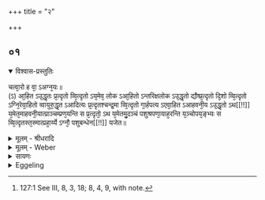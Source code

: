 +++
title = "२"

+++


## ०१


<details open><summary>विश्वास-प्रस्तुतिः</summary>

चत्वा᳘रो ह वा᳘ ऽअग्न᳘यः॥  
(ऽ) आ᳘हित ऽउ᳘द्धृतः प्र᳘त्दृतो व्वि᳘त्दृतो ऽय᳘मेव᳘ लोक ऽआ᳘हितो ऽन्तरिक्षलोक ऽउ᳘द्धृतो द्यौष्प्र᳘त्दृतो दि᳘शो व्वि᳘त्दृतो ऽग्नि᳘रेवा᳘हितो व्वायुरु᳘द्धृत ऽआदित्यः प्र᳘त्दृतश्चन्द्र᳘मा व्वि᳘त्दृतो गा᳘र्हपत्य ऽएवा᳘हित ऽआहवनी᳘य ऽउ᳘द्धृतो ऽथ[[!!]] य᳘मेत᳘माहवनी᳘यात्प्राञ्चम्प्रण᳘यन्ति स प्र᳘त्दृतो᳘ ऽथ य᳘मेतमु᳘दञ्चं पशुश्रपणा᳘याह᳘रन्ति य᳘ञ्चोपय᳘ङ्भ्यः स व्वि᳘त्दृतस्त᳘स्मात्प्रहा᳘र्य्ये ऽग्नौ᳘ पशुबन्धेन[[!!]] यजेत॥
</details>

<details><summary>मूलम् - श्रीधरादि</summary>

चत्वा᳘रो ह वा᳘ ऽअग्न᳘यः॥  
(ऽ) आ᳘हित ऽउ᳘द्धृतः प्र᳘त्दृतो व्वि᳘त्दृतो ऽय᳘मेव᳘ लोक ऽआ᳘हितो ऽन्तरिक्षलोक ऽउ᳘द्धृतो द्यौष्प्र᳘त्दृतो दि᳘शो व्वि᳘त्दृतो ऽग्नि᳘रेवा᳘हितो व्वायुरु᳘द्धृत ऽआदित्यः प्र᳘त्दृतश्चन्द्र᳘मा व्वि᳘त्दृतो गा᳘र्हपत्य ऽएवा᳘हित ऽआहवनी᳘य ऽउ᳘द्धृतो ऽथ[[!!]] य᳘मेत᳘माहवनी᳘यात्प्राञ्चम्प्रण᳘यन्ति स प्र᳘त्दृतो᳘ ऽथ य᳘मेतमु᳘दञ्चं पशुश्रपणा᳘याह᳘रन्ति य᳘ञ्चोपय᳘ङ्भ्यः स व्वि᳘त्दृतस्त᳘स्मात्प्रहा᳘र्य्ये ऽग्नौ᳘ पशुबन्धेन[[!!]] यजेत॥
</details>

<details><summary>मूलम् - Weber</summary>

चत्वा᳘रो ह वा᳘ अग्न᳘यः॥  
आ᳘हित उ᳘द्धृतः प्र᳘हृतो वि᳘हृतोऽय᳘मेव᳘ लोक आ᳘हितोऽन्तरिक्षलोक उ᳘द्धृतो द्यौष्प्र᳘हृतो दि᳘शो वि᳘हृतोऽग्नि᳘रेवा᳘हितो वायुरु᳘द्धृत आदित्यः प्र᳘हृतश्चन्द्र᳘मा वि᳘हृतो गा᳘र्हपत्य एवा᳘हित आहवनी᳘य उ᳘द्धृतो᳘ऽथ य᳘मेत᳘माहवनी᳘यात्प्राञ्चम् प्रण᳘यन्ति स प्र᳘हृतो᳘ऽथ य᳘मेतमु᳘दञ्चम् पशुश्रपणा᳘याह᳘रन्ति यं᳘ चोपय᳘ङ्भ्यः स वि᳘हृतस्त᳘स्मात्प्रहा᳘र्येऽग्नौ᳘ पशुबन्धे᳘न यजेत॥
</details>

<details><summary>सायणः</summary>

…
</details>

<details><summary>Eggeling</summary>

1. Verily, there are four kinds of fire,--the one laid down, the one taken out, the one taken forward, and the one spread (over the three hearths). Now, that which is laid down is this very (terrestrial) world; that which is taken out is the air-world, that which is taken forward is the sky, and that which is spread is the regions. And that which is laid down is Agni, that which is taken out is Vāyu (the wind), that which is taken forward is Āditya (the sun), and that which is spread is Candramas (the moon). And that which is laid down is the Gārhapatya, that which is taken out is the Āhavanīya, that which is taken forward is the (fire) they lead forth eastwards from the Āhavanīya; and that which is spread is the one they take northwards for the cooking of the victim, and that (used) for the by-offerings [^egg_394]: let him therefore perform the animal sacrifice on a fire taken forward.

[^egg_394]: 127:1 See III, 8, 3, 18; 8, 4, 9, with note.
</details>

